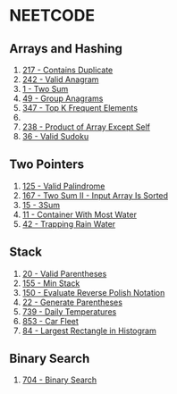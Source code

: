 # NEETCODE

## Arrays and Hashing

1. [217 - Contains Duplicate](https://leetcode.com/problems/contains-duplicate/description/)
2. [242 - Valid Anagram](https://leetcode.com/problems/valid-anagram/description/)
3. [1 - Two Sum](https://leetcode.com/problems/two-sum/description/)
4. [49 - Group Anagrams](https://leetcode.com/problems/group-anagrams/description/)
5. [347 - Top K Frequent Elements](https://leetcode.com/problems/top-k-frequent-elements/description/)
6.
7. [238 - Product of Array Except Self](https://leetcode.com/problems/product-of-array-except-self/description/)
8. [36 - Valid Sudoku](https://leetcode.com/problems/valid-sudoku/description/)

## Two Pointers

1. [125 - Valid Palindrome](https://leetcode.com/problems/valid-palindrome/description/)
2. [167 - Two Sum II - Input Array Is Sorted](https://leetcode.com/problems/two-sum-ii-input-array-is-sorted/description/)
3. [15 - 3Sum](https://leetcode.com/problems/3sum/description/)
4. [11 - Container With Most Water](https://leetcode.com/problems/container-with-most-water/description/)
5. [42 - Trapping Rain Water](https://leetcode.com/problems/trapping-rain-water/) <!-- TODO -->

## Stack

1. [20 - Valid Parentheses](https://leetcode.com/problems/valid-parentheses/)
2. [155 - Min Stack](https://leetcode.com/problems/min-stack/description/)
3. [150 - Evaluate Reverse Polish Notation](https://leetcode.com/problems/evaluate-reverse-polish-notation/description/)
4. [22 - Generate Parentheses](https://leetcode.com/problems/generate-parentheses/) <!-- TODO -->
5. [739 - Daily Temperatures](https://leetcode.com/problems/daily-temperatures/description/)
6. [853 - Car Fleet](https://leetcode.com/problems/car-fleet/description/)
7. [84 - Largest Rectangle in Histogram](https://leetcode.com/problems/largest-rectangle-in-histogram/description/)<!-- TODO -->

## Binary Search

1. [704 - Binary Search](https://leetcode.com/problems/binary-search/description/)
